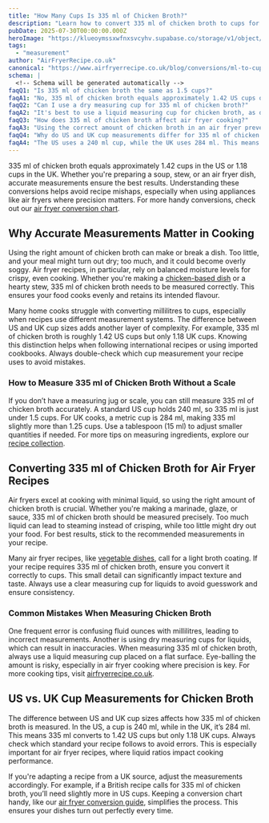 ```yaml
---
title: "How Many Cups Is 335 ml of Chicken Broth?"
description: "Learn how to convert 335 ml of chicken broth to cups for perfect recipes every time. Get precise measurements for cooking and baking!"
pubDate: 2025-07-30T00:00:00.000Z
heroImage: "https://klueoymssxwfnxsvcyhv.supabase.co/storage/v1/object/public/Shmucket/how-many-cups-is-335-ml-of-chicken-broth.webp"
tags:
  - "measurement"
author: "AirFryerRecipe.co.uk"
canonical: "https://www.airfryerrecipe.co.uk/blog/conversions/ml-to-cups/how-many-cups-is-335-ml-of-chicken-broth"
schema: |
  <!-- Schema will be generated automatically -->
faqQ1: "Is 335 ml of chicken broth the same as 1.5 cups?"
faqA1: "No, 335 ml of chicken broth equals approximately 1.42 US cups or 1.18 UK cups. The exact measurement depends on whether you're using US or UK cup sizes. Always verify which standard your recipe follows for accuracy."
faqQ2: "Can I use a dry measuring cup for 335 ml of chicken broth?"
faqA2: "It's best to use a liquid measuring cup for chicken broth, as dry cups aren't designed for liquids. A liquid cup has a spout and clear markings, making it easier to measure 335 ml accurately. This ensures your recipes turn out as intended."
faqQ3: "How does 335 ml of chicken broth affect air fryer cooking?"
faqA3: "Using the correct amount of chicken broth in an air fryer prevents steaming and ensures crispy results. Too much liquid (like exceeding 335 ml) can make food soggy, while too little may dry it out. Always measure carefully for optimal texture."
faqQ4: "Why do US and UK cup measurements differ for 335 ml of chicken broth?"
faqA4: "The US uses a 240 ml cup, while the UK uses 284 ml. This means 335 ml converts to 1.42 US cups but 1.18 UK cups. Always check your recipe's origin to use the right measurement and avoid cooking errors."
---
```

<p>335 ml of chicken broth equals approximately 1.42 cups in the US or 1.18 cups in the UK. Whether you're preparing a soup, stew, or an air fryer dish, accurate measurements ensure the best results. Understanding these conversions helps avoid recipe mishaps, especially when using appliances like air fryers where precision matters. For more handy conversions, check out our <a href=https://www.airfryerrecipe.co.uk/air-fryer-conversion-chart>air fryer conversion chart</a>.</p>  

<h2>Why Accurate Measurements Matter in Cooking</h2>  
<p>Using the right amount of chicken broth can make or break a dish. Too little, and your meal might turn out dry; too much, and it could become overly soggy. Air fryer recipes, in particular, rely on balanced moisture levels for crispy, even cooking. Whether you're making a <a href=https://www.airfryerrecipe.co.uk/recipe-category/chicken>chicken-based dish</a> or a hearty stew, 335 ml of chicken broth needs to be measured correctly. This ensures your food cooks evenly and retains its intended flavour.</p>  

<p>Many home cooks struggle with converting millilitres to cups, especially when recipes use different measurement systems. The difference between US and UK cup sizes adds another layer of complexity. For example, 335 ml of chicken broth is roughly 1.42 US cups but only 1.18 UK cups. Knowing this distinction helps when following international recipes or using imported cookbooks. Always double-check which cup measurement your recipe uses to avoid mistakes.</p>  

<h3>How to Measure 335 ml of Chicken Broth Without a Scale</h3>  
<p>If you don’t have a measuring jug or scale, you can still measure 335 ml of chicken broth accurately. A standard US cup holds 240 ml, so 335 ml is just under 1.5 cups. For UK cooks, a metric cup is 284 ml, making 335 ml slightly more than 1.25 cups. Use a tablespoon (15 ml) to adjust smaller quantities if needed. For more tips on measuring ingredients, explore our <a href=https://www.airfryerrecipe.co.uk/recipes>recipe collection</a>.</p>  

<h2>Converting 335 ml of Chicken Broth for Air Fryer Recipes</h2>  
<p>Air fryers excel at cooking with minimal liquid, so using the right amount of chicken broth is crucial. Whether you're making a marinade, glaze, or sauce, 335 ml of chicken broth should be measured precisely. Too much liquid can lead to steaming instead of crisping, while too little might dry out your food. For best results, stick to the recommended measurements in your recipe.</p>  

<p>Many air fryer recipes, like <a href=https://www.airfryerrecipe.co.uk/recipe-category/vegetables>vegetable dishes</a>, call for a light broth coating. If your recipe requires 335 ml of chicken broth, ensure you convert it correctly to cups. This small detail can significantly impact texture and taste. Always use a clear measuring cup for liquids to avoid guesswork and ensure consistency.</p>  

<h3>Common Mistakes When Measuring Chicken Broth</h3>  
<p>One frequent error is confusing fluid ounces with millilitres, leading to incorrect measurements. Another is using dry measuring cups for liquids, which can result in inaccuracies. When measuring 335 ml of chicken broth, always use a liquid measuring cup placed on a flat surface. Eye-balling the amount is risky, especially in air fryer cooking where precision is key. For more cooking tips, visit <a href=https://www.airfryerrecipe.co.uk>airfryerrecipe.co.uk</a>.</p>  

<h2>US vs. UK Cup Measurements for Chicken Broth</h2>  
<p>The difference between US and UK cup sizes affects how 335 ml of chicken broth is measured. In the US, a cup is 240 ml, while in the UK, it’s 284 ml. This means 335 ml converts to 1.42 US cups but only 1.18 UK cups. Always check which standard your recipe follows to avoid errors. This is especially important for air fryer recipes, where liquid ratios impact cooking performance.</p>  

<p>If you're adapting a recipe from a UK source, adjust the measurements accordingly. For example, if a British recipe calls for 335 ml of chicken broth, you’ll need slightly more in US cups. Keeping a conversion chart handy, like our <a href=https://www.airfryerrecipe.co.uk/air-fryer-conversion-chart>air fryer conversion guide</a>, simplifies the process. This ensures your dishes turn out perfectly every time.</p>
